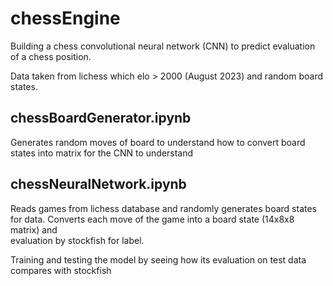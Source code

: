 # chessEngine
Building a chess convolutional neural network (CNN) to predict evaluation of a chess position.

Data taken from lichess which elo > 2000 (August 2023) and random board states.

## chessBoardGenerator.ipynb
Generates random moves of board to understand how to convert board states into matrix for the CNN to understand

## chessNeuralNetwork.ipynb
Reads games from lichess database and randomly generates board states for data. Converts each move of the game into a board state (14x8x8 matrix) and <br/>
evaluation by stockfish for label.

Training and testing the model by seeing how its evaluation on test data compares with stockfish
